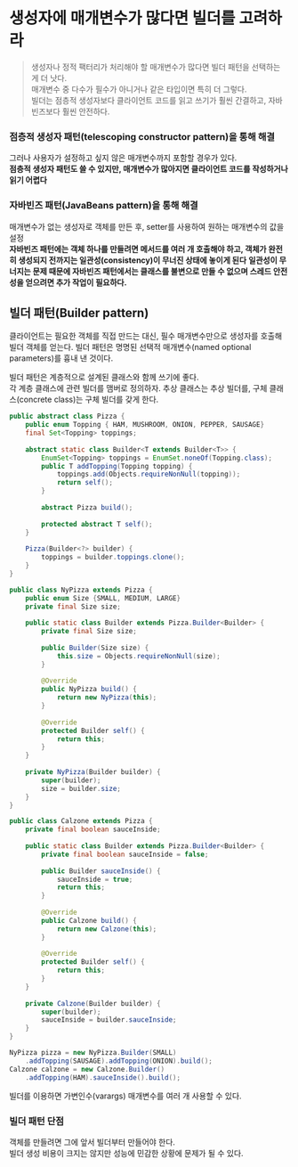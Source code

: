 
# 생성자에 매개변수가 많다면 빌더를 고려하라
> 생성자나 정적 팩터리가 처리해야 할 매개변수가 많다면 빌더 패턴을 선택하는 게 더 낫다.  
> 매개변수 중 다수가 필수가 아니거나 같은 타입이면 특히 더 그렇다.  
> 빌더는 점층적 생성자보다 클라이언트 코드를 읽고 쓰기가 훨씬 간결하고, 자바빈즈보다 훨씬 안전하다.

### 점층적 생성자 패턴(telescoping constructor pattern)을 통해 해결
그러나 사용자가 설정하고 싶지 않은 매개변수까지 포함할 경우가 있다.  
**점층적 생성자 패턴도 쓸 수 있지만, 매개변수가 많아지면 클라이언트 코드를 작성하거나 읽기 어렵다** 

### 자바빈즈 패턴(JavaBeans pattern)을 통해 해결
매개변수가 없는 생성자로 객체를 만든 후, setter를 사용하여 원하는 매개변수의 값을 설정  
**자바빈즈 패턴에는 객체 하나를 만들려면 메서드를 여러 개 호출해야 하고, 객체가 완전히 생성되지 전까지는 일관성(consistency)이 무너진 상태에 놓이게 된다**
**일관성이 무너지는 문제 때문에 자바빈즈 패턴에서는 클래스를 불변으로 만들 수 없으며 스레드 안전성을 얻으려면 추가 작업이 필요하다.**

## 빌더 패턴(Builder pattern)
클라이언트는 필요한 객체를 직접 만드는 대신, 필수 매개변수만으로 생성자를 호출해 빌더 객체를 얻는다.
빌더 패턴은 명명된 선택적 매개변수(named optional parameters)를 흉내 낸 것이다.

빌더 패턴은 계층적으로 설계된 클래스와 함께 쓰기에 좋다.  
각 계층 클래스에 관련 빌더를 맴버로 정의하자.
추상 클래스는 추상 빌더를, 구체 클래스(concrete class)는 구체 빌더를 갖게 한다.
```java
public abstract class Pizza {
    public enum Topping { HAM, MUSHROOM, ONION, PEPPER, SAUSAGE}
    final Set<Topping> toppings;
    
    abstract static class Builder<T extends Builder<T>> {
        EnumSet<Topping> toppings = EnumSet.noneOf(Topping.class);
        public T addTopping(Topping topping) {
            toppings.add(Objects.requireNonNull(topping));
            return self();
        }
        
        abstract Pizza build();
        
        protected abstract T self();
    }
    
    Pizza(Builder<?> builder) {
        toppings = builder.toppings.clone();
    }
}
```

```java
public class NyPizza extends Pizza {
    public enum Size {SMALL, MEDIUM, LARGE}
    private final Size size;
    
    public static class Builder extends Pizza.Builder<Builder> {
        private final Size size;
        
        public Builder(Size size) {
            this.size = Objects.requireNonNull(size);
        }
        
        @Override
        public NyPizza build() {
            return new NyPizza(this);
        }
        
        @Override
        protected Builder self() {
            return this;
        }
    }
    
    private NyPizza(Builder builder) {
        super(builder);
        size = builder.size;
    }
}
```

```java
public class Calzone extends Pizza {
    private final boolean sauceInside;
    
    public static class Builder extends Pizza.Builder<Builder> {
        private final boolean sauceInside = false;
        
        public Builder sauceInside() {
            sauceInside = true;
            return this;
        }
        
        @Override
        public Calzone build() {
            return new Calzone(this);
        }
        
        @Override
        protected Builder self() {
            return this;
        }
    }
    
    private Calzone(Builder builder) {
        super(builder);
        sauceInside = builder.sauceInside;
    }
}
```

```java
NyPizza pizza = new NyPizza.Builder(SMALL)
    .addTopping(SAUSAGE).addTopping(ONION).build();
Calzone calzone = new Calzone.Builder()
    .addTopping(HAM).sauceInside().build();
```
빌더를 이용하면 가변인수(varargs) 매개변수를 여러 개 사용할 수 있다.

### 빌더 패턴 단점
객체를 만들려면 그에 앞서 빌더부터 만들어야 한다.  
빌더 생성 비용이 크지는 않지만 성능에 민감한 상황에 문제가 될 수 있다.
